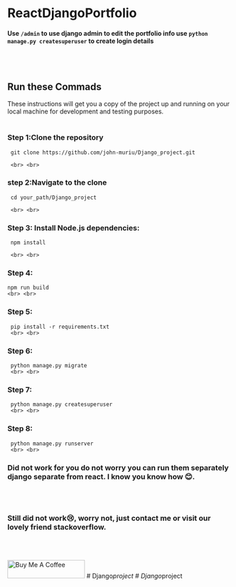 # ReactDjangoPortfolio

####  Use `` /admin `` to use django admin to edit the portfolio info use   ` python manage.py createsuperuser `  to create login details
<!-- #### DEMO: http://jameswaweru.vercel.app/ -->


<!-- <kbd><img src="https://drive.google.com/uc?id=19fHCBzwyyzbHSfNPuFLuFDmLhgwsCe6-"  /></kbd> -->

<br> <br>

## Run these Commads

 These instructions will get you a copy of the project up and running on your local machine for development and testing purposes.
<br> <br>

### Step 1:Clone the repository
     git clone https://github.com/john-muriu/Django_project.git

     <br> <br>

### step 2:Navigate to the clone 
     cd your_path/Django_project

     <br> <br>

### Step 3: Install Node.js dependencies:
     npm install    

     <br> <br>

### Step 4:
    npm run build
    <br> <br>

### Step 5:
     pip install -r requirements.txt
     <br> <br>

### Step 6:
     python manage.py migrate
     <br> <br>

### Step 7:
     python manage.py createsuperuser
     <br> <br>

### Step 8:
     python manage.py runserver
     <br> <br>



### Did not work for you do not worry you can run them separately django separate from react. I know you know how 😊.
 <br> <br>

### Still did not work😢, worry not, just contact me or visit our lovely friend stackoverflow. 
<br> <br>


<a href="https://www.buymeacoffee.com/johnmuriu" target="_blank"><img src="https://cdn.buymeacoffee.com/buttons/default-orange.png" alt="Buy Me A Coffee" height="41" width="174"></a>
#   D j a n g o _ p r o j e c t 
 
 #   D j a n g o _ p r o j e c t 
 
 